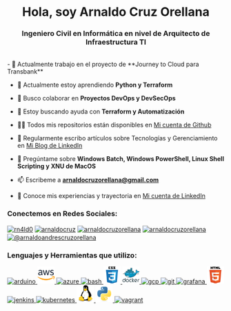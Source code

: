 <h1 align="center">Hola, soy Arnaldo Cruz Orellana</h1>
<h3 align="center">Ingeniero Civil en Informática en nivel de Arquitecto de Infraestructura TI</h3>
<br />
- 🔭 Actualmente trabajo en el proyecto de **Journey to Cloud para Transbank**

- 🌱 Actualmente estoy aprendiendo **Python y Terraform**

- 👯 Busco colaborar en **Proyectos DevOps y DevSecOps**

- 🤝 Estoy buscando ayuda con **Terraform y Automatización**

- 👨‍💻 Todos mis repositorios están disponibles en <a href="https://github.com/4rnald0?tab=repositories](https://github.com/4rnald0?tab=repositories">Mi cuenta de Github</a>

- 📝 Regularmente escribo artículos sobre Tecnologías y Gerenciamiento en <a href="https://www.linkedin.com/in/arnaldocruz/recent-activity/articles/](https://www.linkedin.com/in/arnaldocruz/recent-activity/articles/">Mi Blog de LinkedIn</a>

- 💬 Pregúntame sobre **Windows Batch, Windows PowerShell, Linux Shell Scripting y XNU de MacOS**

- 📫 Escribeme a **arnaldocruzorellana@gmail.com**

- 📄 Conoce mis experiencias y trayectoria en  <a href="https://www.linkedin.com/in/arnaldocruz/](https://www.linkedin.com/in/arnaldocruz/">Mi cuenta de LinkedIn</a>

<h3 align="left">Conectemos en Redes Sociales:</h3>
<p align="left">
<a href="https://twitter.com/rn4ld0" target="blank"><img align="center" src="https://raw.githubusercontent.com/rahuldkjain/github-profile-readme-generator/master/src/images/icons/Social/twitter.svg" alt="rn4ld0" height="30" width="40" /></a>
<a href="https://linkedin.com/in/arnaldocruz" target="blank"><img align="center" src="https://raw.githubusercontent.com/rahuldkjain/github-profile-readme-generator/master/src/images/icons/Social/linked-in-alt.svg" alt="arnaldocruz" height="30" width="40" /></a>
<a href="https://fb.com/arnaldocruzorellana" target="blank"><img align="center" src="https://raw.githubusercontent.com/rahuldkjain/github-profile-readme-generator/master/src/images/icons/Social/facebook.svg" alt="arnaldocruzorellana" height="30" width="40" /></a>
<a href="https://instagram.com/arnaldocruzorellana" target="blank"><img align="center" src="https://raw.githubusercontent.com/rahuldkjain/github-profile-readme-generator/master/src/images/icons/Social/instagram.svg" alt="arnaldocruzorellana" height="30" width="40" /></a>
<a href="https://www.youtube.com/c/@arnaldoandrescruzorellana" target="blank"><img align="center" src="https://raw.githubusercontent.com/rahuldkjain/github-profile-readme-generator/master/src/images/icons/Social/youtube.svg" alt="@arnaldoandrescruzorellana" height="30" width="40" /></a>
</p>

<h3 align="left">Lenguajes y Herramientas que utilizo:</h3>
<p align="left"> <a href="https://www.arduino.cc/" target="_blank" rel="noreferrer"> <img src="https://cdn.worldvectorlogo.com/logos/arduino-1.svg" alt="arduino" width="40" height="40"/> </a> <a href="https://aws.amazon.com" target="_blank" rel="noreferrer"> <img src="https://raw.githubusercontent.com/devicons/devicon/master/icons/amazonwebservices/amazonwebservices-original-wordmark.svg" alt="aws" width="40" height="40"/> </a> <a href="https://azure.microsoft.com/en-in/" target="_blank" rel="noreferrer"> <img src="https://www.vectorlogo.zone/logos/microsoft_azure/microsoft_azure-icon.svg" alt="azure" width="40" height="40"/> </a> <a href="https://www.gnu.org/software/bash/" target="_blank" rel="noreferrer"> <img src="https://www.vectorlogo.zone/logos/gnu_bash/gnu_bash-icon.svg" alt="bash" width="40" height="40"/> </a> <a href="https://www.w3schools.com/css/" target="_blank" rel="noreferrer"> <img src="https://raw.githubusercontent.com/devicons/devicon/master/icons/css3/css3-original-wordmark.svg" alt="css3" width="40" height="40"/> </a> <a href="https://www.docker.com/" target="_blank" rel="noreferrer"> <img src="https://raw.githubusercontent.com/devicons/devicon/master/icons/docker/docker-original-wordmark.svg" alt="docker" width="40" height="40"/> </a> <a href="https://cloud.google.com" target="_blank" rel="noreferrer"> <img src="https://www.vectorlogo.zone/logos/google_cloud/google_cloud-icon.svg" alt="gcp" width="40" height="40"/> </a> <a href="https://git-scm.com/" target="_blank" rel="noreferrer"> <img src="https://www.vectorlogo.zone/logos/git-scm/git-scm-icon.svg" alt="git" width="40" height="40"/> </a> <a href="https://grafana.com" target="_blank" rel="noreferrer"> <img src="https://www.vectorlogo.zone/logos/grafana/grafana-icon.svg" alt="grafana" width="40" height="40"/> </a> <a href="https://www.w3.org/html/" target="_blank" rel="noreferrer"> <img src="https://raw.githubusercontent.com/devicons/devicon/master/icons/html5/html5-original-wordmark.svg" alt="html5" width="40" height="40"/> </a> <a href="https://www.jenkins.io" target="_blank" rel="noreferrer"> <img src="https://www.vectorlogo.zone/logos/jenkins/jenkins-icon.svg" alt="jenkins" width="40" height="40"/> </a> <a href="https://kubernetes.io" target="_blank" rel="noreferrer"> <img src="https://www.vectorlogo.zone/logos/kubernetes/kubernetes-icon.svg" alt="kubernetes" width="40" height="40"/> </a> <a href="https://www.linux.org/" target="_blank" rel="noreferrer"> <img src="https://raw.githubusercontent.com/devicons/devicon/master/icons/linux/linux-original.svg" alt="linux" width="40" height="40"/> </a> <a href="https://www.python.org" target="_blank" rel="noreferrer"> <img src="https://raw.githubusercontent.com/devicons/devicon/master/icons/python/python-original.svg" alt="python" width="40" height="40"/> </a> <a href="https://www.vagrantup.com/" target="_blank" rel="noreferrer"> <img src="https://www.vectorlogo.zone/logos/vagrantup/vagrantup-icon.svg" alt="vagrant" width="40" height="40"/> </a> </p>
